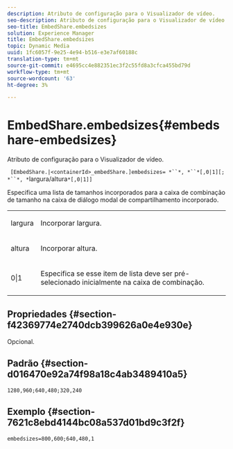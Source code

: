 ```yaml
---
description: Atributo de configuração para o Visualizador de vídeo.
seo-description: Atributo de configuração para o Visualizador de vídeo.
seo-title: EmbedShare.embedsizes
solution: Experience Manager
title: EmbedShare.embedsizes
topic: Dynamic Media
uuid: 1fc6057f-9e25-4e94-b516-e3e7af60188c
translation-type: tm+mt
source-git-commit: e4695cc4e882351ec3f2c55fd8a3cfca455bd79d
workflow-type: tm+mt
source-wordcount: '63'
ht-degree: 3%

---
```



# EmbedShare.embedsizes{#embedshare-embedsizes}

Atributo de configuração para o Visualizador de vídeo.

` [EmbedShare.|<containerId>_embedShare.]embedsizes= *``*, *``*[,0|1][; *``*, *`largura/altura`*[,0|1]]`

Especifica uma lista de tamanhos incorporados para a caixa de combinação de tamanho na caixa de diálogo modal de compartilhamento incorporado.

<table id="table_C616483932C2482CA9794DDD7313FD7C"> 
 <tbody> 
  <tr> 
   <td colname="col1"> <p> <span class="codeph"> <span class="varname"> largura  </span> </span> </p> </td> 
   <td colname="col2"> <p> Incorporar largura. </p> </td> 
  </tr> 
  <tr> 
   <td colname="col1"> <p> <span class="codeph"> <span class="varname"> altura  </span> </span> </p> </td> 
   <td colname="col2"> <p>Incorporar altura. </p> </td> 
  </tr> 
  <tr> 
   <td colname="col1"> <p> <span class="codeph"> 0|1  </span> </p> </td> 
   <td colname="col2"> <p> Especifica se esse item de lista deve ser pré-selecionado inicialmente na caixa de combinação. </p> </td> 
  </tr> 
 </tbody> 
</table>

## Propriedades {#section-f42369774e2740dcb399626a0e4e930e}

Opcional.

## Padrão {#section-d016470e92a74f98a18c4ab3489410a5}

`1280,960;640,480;320,240`

## Exemplo {#section-7621c8ebd4144bc08a537d01bd9c3f2f}

```
embedsizes=800,600;640,480,1
```

